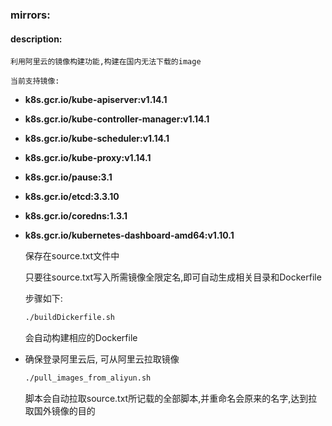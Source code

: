 ### mirrors:

#### description:

	利用阿里云的镜像构建功能,构建在国内无法下载的image

	当前支持镜像:

- **k8s.gcr.io/kube-apiserver:v1.14.1**

- **k8s.gcr.io/kube-controller-manager:v1.14.1**

- **k8s.gcr.io/kube-scheduler:v1.14.1**

- **k8s.gcr.io/kube-proxy:v1.14.1**

- **k8s.gcr.io/pause:3.1**

- **k8s.gcr.io/etcd:3.3.10**

- **k8s.gcr.io/coredns:1.3.1**

- **k8s.gcr.io/kubernetes-dashboard-amd64:v1.10.1** 

  保存在source.txt文件中

  只要往source.txt写入所需镜像全限定名,即可自动生成相关目录和Dockerfile

  步骤如下:

  ```bash
  ./buildDickerfile.sh
  ```

  会自动构建相应的Dockerfile

- 确保登录阿里云后, 可从阿里云拉取镜像

  ```bash
  ./pull_images_from_aliyun.sh
  ```

  脚本会自动拉取source.txt所记载的全部脚本,并重命名会原来的名字,达到拉取国外镜像的目的

### 
